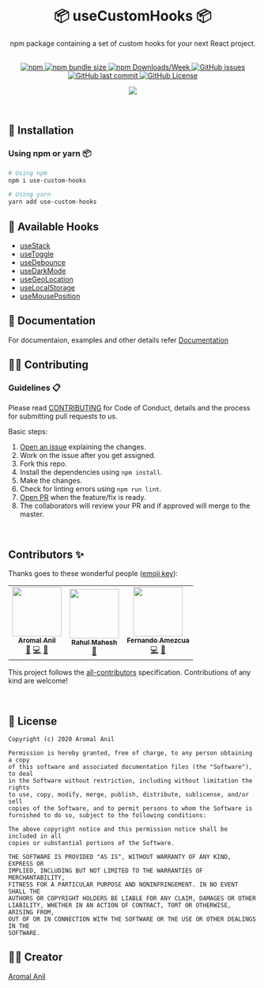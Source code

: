 <div align="center">
    <h1>📦 useCustomHooks 📦</h1>
    <p>npm package containing a set of custom hooks for your next React project.</p>
	<br/>
	<div align="center">
  <a href= "https://www.npmjs.com/package/use-custom-hooks/v/latest">
		<img alt="npm" src="https://img.shields.io/npm/v/use-custom-hooks?style=for-the-badge">
	</a>
	<a href= "https://www.npmjs.com/package/use-custom-hooks/">
		<img alt="npm bundle size" src="https://img.shields.io/bundlephobia/minzip/use-custom-hooks?style=for-the-badge">
	</a>
	<a href= "https://www.npmjs.com/package/use-custom-hooks/">
		<img alt="npm Downloads/Week" src="https://img.shields.io/npm/dw/use-custom-hooks?style=for-the-badge">
	</a>
	<a href="https://github.com/aromalanil/useCustomHooks/issues">
		<img alt="GitHub issues" src="https://img.shields.io/github/issues/aromalanil/useCustomHooks?style=for-the-badge">
	</a>
  <a href="https://github.com/aromalanil/useCustomHooks/commits/master">
    <img alt="GitHub last commit" src="https://img.shields.io/github/last-commit/aromalanil/useCustomHooks?style=for-the-badge">
  </a>
	<a href="https://github.com/aromalanil/useCustomHooks/blob/master/LICENSE">
		<img alt="GitHub License" src="https://img.shields.io/github/license/aromalanil/useCustomHooks?style=for-the-badge">
	</a>
  </br>

<!-- ALL-CONTRIBUTORS-BADGE:START - Do not remove or modify this section -->
<a href="https://github.com/aromalanil/useCustomHooks/graphs/contributors"><img src="https://img.shields.io/badge/all_contributors-3-orange.svg?style=for-the-badge" /></a>
<!-- ALL-CONTRIBUTORS-BADGE:END --> 

  </div>
</div>
<br/>

## 🧰 Installation

### Using npm or yarn 📦

```bash
# Using npm
npm i use-custom-hooks

# Using yarn
yarn add use-custom-hooks
```
## 📘 Available Hooks

- [useStack](https://github.com/aromalanil/useCustomHooks/tree/master/docs#-usestack)
- [useToggle](https://github.com/aromalanil/useCustomHooks/tree/master/docs#-usetoggle)
- [useDebounce](https://github.com/aromalanil/useCustomHooks/tree/master/docs#-usedebounce)
- [useDarkMode](https://github.com/aromalanil/useCustomHooks/tree/master/docs#-usedarkmode)
- [useGeoLocation](https://github.com/aromalanil/useCustomHooks/tree/master/docs#-usegeolocation)
- [useLocalStorage](https://github.com/aromalanil/useCustomHooks/tree/master/docs#-uselocalstorage)
- [useMousePosition](https://github.com/aromalanil/useCustomHooks/tree/master/docs#-usemouseposition)

## 📄 Documentation
For documentaion, examples and other details refer [Documentation](https://github.com/aromalanil/useCustomHooks/tree/master/docs)


## 🤝🏻 Contributing

### Guidelines 📋
Please read [CONTRIBUTING](https://github.com/aromalanil/useCustomHooks/blob/master/CONTRIBUTING.md) for Code of Conduct, details and the process for submitting pull requests to us.

Basic steps:
1. [Open an issue](https://github.com/aromalanil/useCustomHooks/issues/new/choose) explaining the changes.
2. Work on the issue after you get assigned.
3. Fork this repo.
4. Install the dependencies using `npm install`.
5. Make the changes.
6. Check for linting errors using `npm run lint`.
7. [Open PR](https://github.com/aromalanil/useCustomHooks/compare) when the feature/fix is ready.
8. The collaborators will review your PR and if approved will merge to the master.

</br>

## Contributors ✨

Thanks goes to these wonderful people ([emoji key](https://allcontributors.org/docs/en/emoji-key)):

<!-- ALL-CONTRIBUTORS-LIST:START - Do not remove or modify this section -->
<!-- prettier-ignore-start -->
<!-- markdownlint-disable -->
<table>
  <tr>
    <td align="center"><a href="http://aromalanil.me"><img src="https://avatars1.githubusercontent.com/u/49222186?v=4" width="100px;" alt=""/><br /><sub><b>Aromal Anil</b></sub></a><br /><a href="https://github.com/aromalanil/useCustomHooks/commits?author=aromalanil" title="Documentation">📖</a> <a href="https://github.com/aromalanil/useCustomHooks/commits?author=aromalanil" title="Code">💻</a> <a href="#maintenance-aromalanil" title="Maintenance">🚧</a></td>
    <td align="center"><a href="https://www.rahulmahesh.me/"><img src="https://avatars3.githubusercontent.com/u/41413029?v=4" width="100px;" alt=""/><br /><sub><b>Rahul Mahesh</b></sub></a><br /><a href="https://github.com/aromalanil/useCustomHooks/commits?author=RahulMahesh62" title="Documentation">📖</a></td>
    <td align="center"><a href="https://github.com/fernandoamz"><img src="https://avatars3.githubusercontent.com/u/7818620?v=4" width="100px;" alt=""/><br /><sub><b>Fernando Amezcua</b></sub></a><br /><a href="https://github.com/aromalanil/useCustomHooks/commits?author=fernandoamz" title="Code">💻</a> <a href="https://github.com/aromalanil/useCustomHooks/commits?author=fernandoamz" title="Documentation">📖</a></td>
  </tr>
</table>

<!-- markdownlint-enable -->
<!-- prettier-ignore-end -->
<!-- ALL-CONTRIBUTORS-LIST:END -->

This project follows the [all-contributors](https://allcontributors.org) specification.
Contributions of any kind are welcome!

</br>

## 📜 License

```
Copyright (c) 2020 Aromal Anil

Permission is hereby granted, free of charge, to any person obtaining a copy
of this software and associated documentation files (the "Software"), to deal
in the Software without restriction, including without limitation the rights
to use, copy, modify, merge, publish, distribute, sublicense, and/or sell
copies of the Software, and to permit persons to whom the Software is
furnished to do so, subject to the following conditions:

The above copyright notice and this permission notice shall be included in all
copies or substantial portions of the Software.

THE SOFTWARE IS PROVIDED "AS IS", WITHOUT WARRANTY OF ANY KIND, EXPRESS OR
IMPLIED, INCLUDING BUT NOT LIMITED TO THE WARRANTIES OF MERCHANTABILITY,
FITNESS FOR A PARTICULAR PURPOSE AND NONINFRINGEMENT. IN NO EVENT SHALL THE
AUTHORS OR COPYRIGHT HOLDERS BE LIABLE FOR ANY CLAIM, DAMAGES OR OTHER
LIABILITY, WHETHER IN AN ACTION OF CONTRACT, TORT OR OTHERWISE, ARISING FROM,
OUT OF OR IN CONNECTION WITH THE SOFTWARE OR THE USE OR OTHER DEALINGS IN THE
SOFTWARE.
```

## ✍🏻 Creator

[Aromal Anil](https://aromalanil.me)
